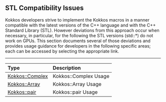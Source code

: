 ## STL Compatibility Issues

Kokkos developers strive to implement the Kokkos macros in a manner compatible with the latest versions of the C++ language and with the C++ Standard Library (STL). However deviations from this approach occur when necessary, in particular, for the following the STL versions (std::*) do not work on GPUs. This section documents several of those deviations and provides usage guidance for developers in the following specific areas; each can be accessed by selecting the appropriate link.

----------

|Type  |Description                  |
|:-----|:----------------------------|
|[Kokkos::Complex](Kokkos%3A%3AComplex) | Kokkos::Complex Usage |
|[Kokkos::Array](Kokkos%3A%3AArray) | Kokkos::Array Usage |
|[Kokkos::pair](Kokkos%3A%3Apair)   | Kokkos::pair Usage |
